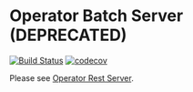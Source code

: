 # Operator Batch Server (DEPRECATED)

[![Build Status](https://travis-ci.org/ashwinath/operator-batch.svg?branch=master)](https://travis-ci.org/ashwinath/operator-batch)
[![codecov](https://codecov.io/gh/ashwinath/operator-batch/branch/master/graph/badge.svg)](https://codecov.io/gh/ashwinath/operator-batch)

Please see [Operator Rest Server](https://github.com/ashwinath/operator-rest-server).
